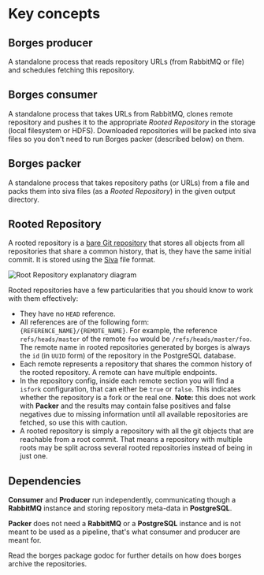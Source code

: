 # Key concepts

## Borges producer

A standalone process that reads repository URLs (from RabbitMQ or file) and schedules fetching this repository.

## Borges consumer

A standalone process that takes URLs from RabbitMQ, clones remote repository and pushes it to the appropriate *Rooted Repository* in the storage (local filesystem or HDFS). Downloaded repositories will be packed into siva files so you don't need to run Borges packer (described below) on them.

## Borges packer

A standalone process that takes repository paths (or URLs) from a file and packs them into siva files (as a *Rooted Repository*) in the given output directory.

## Rooted Repository

A rooted repository is a [bare Git repository](http://www.saintsjd.com/2011/01/what-is-a-bare-git-repository/) that stores all objects from all repositories that share a common history, that is, they have the same initial commit. It is stored using the [Siva](https://github.com/src-d/go-siva) file format.

![Root Repository explanatory diagram](https://user-images.githubusercontent.com/5582506/30617179-2aba194a-9d95-11e7-8fd5-0a87c2a595f9.png)

Rooted repositories have a few particularities that you should know to work with them effectively:

- They have no `HEAD` reference.
- All references are of the following form: `{REFERENCE_NAME}/{REMOTE_NAME}`. For example, the reference `refs/heads/master` of the remote `foo` would be `/refs/heads/master/foo`. The remote name in rooted repositories generated by borges is always the `id` (in `UUID` form) of the repository in the PostgreSQL database.
- Each remote represents a repository that shares the common history of the rooted repository. A remote can have multiple endpoints.
- In the repository config, inside each remote section you will find a `isfork` configuration, that can either be `true` or `false`. This indicates whether the repository is a fork or the real one. **Note:** this does not work with **Packer** and the results may contain false positives and false negatives due to missing information until all available repositories are fetched, so use this with caution.
- A rooted repository is simply a repository with all the git objects that are reachable from a root commit. That means a repository with multiple roots may be split across several rooted repositories instead of being in just one.

## Dependencies

**Consumer** and **Producer** run independently, communicating though a **RabbitMQ** instance
and storing repository meta-data in **PostgreSQL**.

**Packer** does not need a **RabbitMQ** or a **PostgreSQL** instance and is not meant to be used as a pipeline, that's what consumer and producer are meant for.

Read the borges package godoc for further details on how does borges archive
the repositories.
